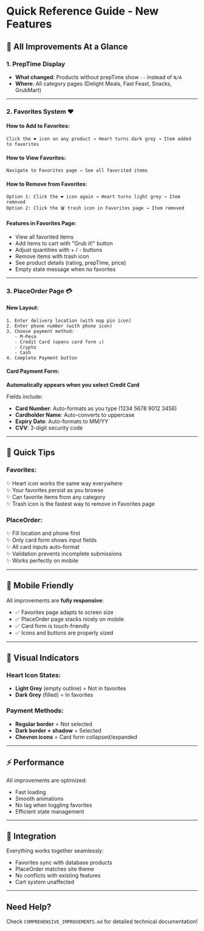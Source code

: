 # Quick Reference Guide - New Features

## 🚀 All Improvements At a Glance

### 1. **PrepTime Display**
- **What changed**: Products without prepTime show `--` instead of `N/A`
- **Where**: All category pages (Delight Meals, Fast Feast, Snacks, GrubMart)

---

### 2. **Favorites System** ❤️

#### How to Add to Favorites:
```
Click the ❤️ icon on any product → Heart turns dark grey → Item added to favorites
```

#### How to View Favorites:
```
Navigate to Favorites page → See all favorited items
```

#### How to Remove from Favorites:
```
Option 1: Click the ❤️ icon again → Heart turns light grey → Item removed
Option 2: Click the 🗑️ trash icon in Favorites page → Item removed
```

#### Features in Favorites Page:
- View all favorited items
- Add items to cart with "Grub it!" button
- Adjust quantities with + / - buttons
- Remove items with trash icon
- See product details (rating, prepTime, price)
- Empty state message when no favorites

---

### 3. **PlaceOrder Page** 💳

#### New Layout:
```
1. Enter delivery location (with map pin icon)
2. Enter phone number (with phone icon)
3. Choose payment method:
   - M-Pesa
   - Credit Card (opens card form ↓)
   - Crypto
   - Cash
4. Complete Payment button
```

#### Card Payment Form:
**Automatically appears when you select Credit Card**

Fields include:
- **Card Number**: Auto-formats as you type (1234 5678 9012 3456)
- **Cardholder Name**: Auto-converts to uppercase
- **Expiry Date**: Auto-formats to MM/YY
- **CVV**: 3-digit security code

---

## 🎯 Quick Tips

### Favorites:
✨ Heart icon works the same way everywhere  
✨ Your favorites persist as you browse  
✨ Can favorite items from any category  
✨ Trash icon is the fastest way to remove in Favorites page  

### PlaceOrder:
✨ Fill location and phone first  
✨ Only card form shows input fields  
✨ All card inputs auto-format  
✨ Validation prevents incomplete submissions  
✨ Works perfectly on mobile  

---

## 📱 Mobile Friendly

All improvements are **fully responsive**:
- ✅ Favorites page adapts to screen size
- ✅ PlaceOrder page stacks nicely on mobile
- ✅ Card form is touch-friendly
- ✅ Icons and buttons are properly sized

---

## 🎨 Visual Indicators

### Heart Icon States:
- **Light Grey** (empty outline) = Not in favorites
- **Dark Grey** (filled) = In favorites

### Payment Methods:
- **Regular border** = Not selected
- **Dark border + shadow** = Selected
- **Chevron icons** = Card form collapsed/expanded

---

## ⚡ Performance

All improvements are optimized:
- Fast loading
- Smooth animations
- No lag when toggling favorites
- Efficient state management

---

## 🔄 Integration

Everything works together seamlessly:
- Favorites sync with database products
- PlaceOrder matches site theme
- No conflicts with existing features
- Cart system unaffected

---

## Need Help?

Check `COMPREHENSIVE_IMPROVEMENTS.md` for detailed technical documentation!

